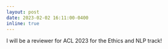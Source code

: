 ```yaml
---
layout: post
date: 2023-02-02 16:11:00-0400
inline: true
---
```

I will be a reviewer for ACL 2023 for the Ethics and NLP track!
<!-- Announcements and news can be much longer than just quick inline posts. In fact, they can have all the features available for the standard blog posts. See below. -->